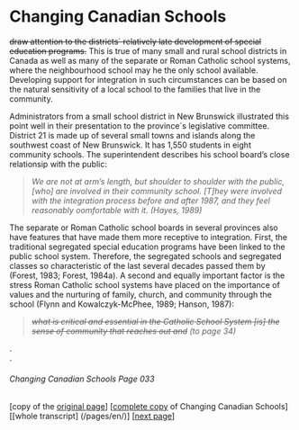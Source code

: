 # Changing Canadian Schools

~~draw attention to the districts´ relatively late development of special education programs.~~
This is true of many small and rural school districts in Canada as well as many of the separate or Roman Catholic school systems, where the neighbourhood school may he the only school available. Developing support for integration in such circumstances can be based on the natural sensitivity of a local school to the families that live in the community.  

Administrators from a small school district in New Brunswick illustrated this point well in their presentation to the province´s legislative committee. District 21 is made up of several small towns and islands along the southwest coast of New Brunswick. It has 1,550 students in eight community schools. The superintendent describes his school board’s close relationsip with the public:  

> *We are not at arm’s length, but shoulder to shoulder with the public, [who] are involved in their community school. [T]hey were involved with the integration process before and after 1987, and they feel reasonably oomfortable with it. (Hayes, 1989)*  

The separate or Roman Catholic school boards in several provinces also have features that have made them more
receptive to integration. First, the traditional segregated special education programs have been linked to the public school system. Therefore, the segregated schools and segregated classes so characteristic of the last several decades passed them by (Forest, 1983; Forest, 1984a). A second and equally important factor is the stress Roman Catholic school systems have placed on the importance of values and the nurturing of family, church, and community through the school (Flynn and Kowalczyk-McPhee, 1989; Hanson, 1987):  

> *~~what is critical and essential in the Catholic School System [is] the sense of community that reaches out and~~ (to page 34)* 

.  
.  

###### Changing Canadian Schools Page 033

[copy of the [original page](/copies-from-original/CCS033.png)]
[[complete copy](/copies-from-original/BestCopy_Changing_Canadian_Schools_Perspectives_on_Disability_and_Inclusion.pdf) of Changing Canadian Schools]
[[whole transcript] (/pages/en/)]
[[next page](Changing_Canadian_Schools-034)]

